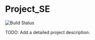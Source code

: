 # Project_SE

![Build Status](https://img.shields.io/badge/build-passing-brightgreen)

TODO: Add a detailed project description.